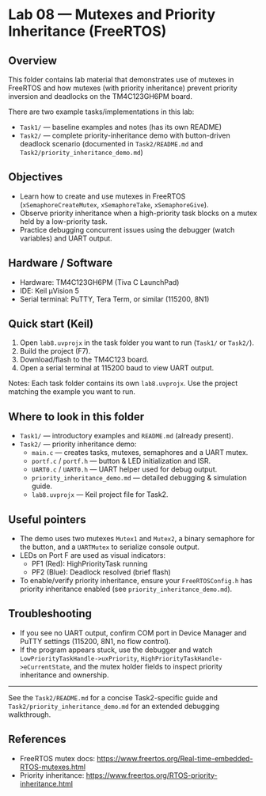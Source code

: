 # Lab 08 — Mutexes and Priority Inheritance (FreeRTOS)

## Overview

This folder contains lab material that demonstrates use of mutexes in FreeRTOS and how mutexes (with priority inheritance) prevent priority inversion and deadlocks on the TM4C123GH6PM board.

There are two example tasks/implementations in this lab:
- `Task1/` — baseline examples and notes (has its own README)
- `Task2/` — complete priority-inheritance demo with button-driven deadlock scenario (documented in `Task2/README.md` and `Task2/priority_inheritance_demo.md`)

## Objectives

- Learn how to create and use mutexes in FreeRTOS (`xSemaphoreCreateMutex`, `xSemaphoreTake`, `xSemaphoreGive`).
- Observe priority inheritance when a high-priority task blocks on a mutex held by a low-priority task.
- Practice debugging concurrent issues using the debugger (watch variables) and UART output.

## Hardware / Software

- Hardware: TM4C123GH6PM (Tiva C LaunchPad)
- IDE: Keil µVision 5
- Serial terminal: PuTTY, Tera Term, or similar (115200, 8N1)

## Quick start (Keil)

1. Open `lab8.uvprojx` in the task folder you want to run (`Task1/` or `Task2/`).
2. Build the project (F7).
3. Download/flash to the TM4C123 board.
4. Open a serial terminal at 115200 baud to view UART output.

Notes: Each task folder contains its own `lab8.uvprojx`. Use the project matching the example you want to run.

## Where to look in this folder

- `Task1/` — introductory examples and `README.md` (already present).
- `Task2/` — priority inheritance demo:
  - `main.c` — creates tasks, mutexes, semaphores and a UART mutex.
  - `portf.c` / `portf.h` — button & LED initialization and ISR.
  - `UART0.c` / `UART0.h` — UART helper used for debug output.
  - `priority_inheritance_demo.md` — detailed debugging & simulation guide.
  - `lab8.uvprojx` — Keil project file for Task2.

## Useful pointers

- The demo uses two mutexes `Mutex1` and `Mutex2`, a binary semaphore for the button, and a `UARTMutex` to serialize console output.
- LEDs on Port F are used as visual indicators:
  - PF1 (Red): HighPriorityTask running
  - PF2 (Blue): Deadlock resolved (brief flash)
- To enable/verify priority inheritance, ensure your `FreeRTOSConfig.h` has priority inheritance enabled (see `priority_inheritance_demo.md`).

## Troubleshooting

- If you see no UART output, confirm COM port in Device Manager and PuTTY settings (115200, 8N1, no flow control).
- If the program appears stuck, use the debugger and watch `LowPriorityTaskHandle->uxPriority`, `HighPriorityTaskHandle->eCurrentState`, and the mutex holder fields to inspect priority inheritance and ownership.

---

See the `Task2/README.md` for a concise Task2-specific guide and `Task2/priority_inheritance_demo.md` for an extended debugging walkthrough.

## References

- FreeRTOS mutex docs: https://www.freertos.org/Real-time-embedded-RTOS-mutexes.html
- Priority inheritance: https://www.freertos.org/RTOS-priority-inheritance.html
